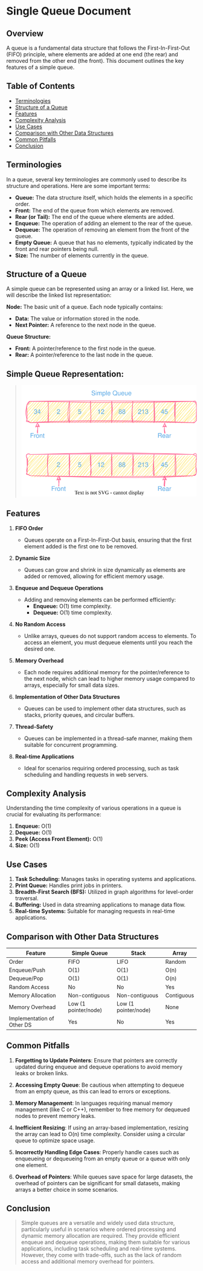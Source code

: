 # Single Queue Document

## Overview

A queue is a fundamental data structure that follows the First-In-First-Out (FIFO) principle, where elements are added at one end (the rear) and removed from the other end (the front). This document outlines the key features of a simple queue.

## Table of Contents

- [Terminologies](#terminologies)
- [Structure of a Queue](#structure-of-a-queue)
- [Features](#features)
- [Complexity Analysis](#complexity-analysis)
- [Use Cases](#use-cases)
- [Comparison with Other Data Structures](#comparison-with-other-data-structures)
- [Common Pitfalls](#common-pitfalls)
- [Conclusion](#conclusion)

## Terminologies

In a queue, several key terminologies are commonly used to describe its structure and operations. Here are some important terms:

- **Queue:** The data structure itself, which holds the elements in a specific order.
- **Front:** The end of the queue from which elements are removed.
- **Rear (or Tail):** The end of the queue where elements are added.
- **Enqueue:** The operation of adding an element to the rear of the queue.
- **Dequeue:** The operation of removing an element from the front of the queue.
- **Empty Queue:** A queue that has no elements, typically indicated by the front and rear pointers being null.
- **Size:** The number of elements currently in the queue.

## Structure of a Queue

A simple queue can be represented using an array or a linked list. Here, we will describe the linked list representation:

**Node:** The basic unit of a queue. Each node typically contains:
- **Data:** The value or information stored in the node.
- **Next Pointer:** A reference to the next node in the queue.

**Queue Structure:**
- **Front:** A pointer/reference to the first node in the queue.
- **Rear:** A pointer/reference to the last node in the queue.

## Simple Queue Representation:
>![Queue](/images/queue/SimpleQueue.svg)

## Features

1. **FIFO Order**
   - Queues operate on a First-In-First-Out basis, ensuring that the first element added is the first one to be removed.

2. **Dynamic Size**
   - Queues can grow and shrink in size dynamically as elements are added or removed, allowing for efficient memory usage.

3. **Enqueue and Dequeue Operations**
   - Adding and removing elements can be performed efficiently:
     - **Enqueue:** O(1) time complexity.
     - **Dequeue:** O(1) time complexity.

4. **No Random Access**
   - Unlike arrays, queues do not support random access to elements. To access an element, you must dequeue elements until you reach the desired one.

5. **Memory Overhead**
   - Each node requires additional memory for the pointer/reference to the next node, which can lead to higher memory usage compared to arrays, especially for small data sizes.

6. **Implementation of Other Data Structures**
   - Queues can be used to implement other data structures, such as stacks, priority queues, and circular buffers.

7. **Thread-Safety**
   - Queues can be implemented in a thread-safe manner, making them suitable for concurrent programming.

8. **Real-time Applications**
   - Ideal for scenarios requiring ordered processing, such as task scheduling and handling requests in web servers.

## Complexity Analysis

Understanding the time complexity of various operations in a queue is crucial for evaluating its performance:

1. **Enqueue:** O(1)
2. **Dequeue:** O(1)
3. **Peek (Access Front Element):** O(1)
4. **Size:** O(1)

## Use Cases

1. **Task Scheduling:** Manages tasks in operating systems and applications.
2. **Print Queue:** Handles print jobs in printers.
3. **Breadth-First Search (BFS):** Utilized in graph algorithms for level-order traversal.
4. **Buffering:** Used in data streaming applications to manage data flow.
5. **Real-time Systems:** Suitable for managing requests in real-time applications.

## Comparison with Other Data Structures

| Feature                     | Simple Queue           | Stack                     | Array                     |
|-----------------------------|------------------------|---------------------------|---------------------------|
| Order                       | FIFO                   | LIFO                      | Random                    |
| Enqueue/Push                | O(1)                   | O(1)                      | O(n)                      |
| Dequeue/Pop                 | O(1)                   | O(1)                      | O(n)                      |
| Random Access               | No                     | No                        | Yes                       |
| Memory Allocation           | Non-contiguous         | Non-contiguous            | Contiguous                |
| Memory Overhead             | Low (1 pointer/node)   | Low (1 pointer/node)      | None                      |
| Implementation of Other DS  | Yes                    | No                        | Yes                       |

## Common Pitfalls

1. **Forgetting to Update Pointers**: Ensure that pointers are correctly updated during enqueue and dequeue operations to avoid memory leaks or broken links.

2. **Accessing Empty Queue**: Be cautious when attempting to dequeue from an empty queue, as this can lead to errors or exceptions.

3. **Memory Management**: In languages requiring manual memory management (like C or C++), remember to free memory for dequeued nodes to prevent memory leaks.

4. **Inefficient Resizing**: If using an array-based implementation, resizing the array can lead to O(n) time complexity. Consider using a circular queue to optimize space usage.

5. **Incorrectly Handling Edge Cases**: Properly handle cases such as enqueueing or dequeueing from an empty queue or a queue with only one element.

6. **Overhead of Pointers**: While queues save space for large datasets, the overhead of pointers can be significant for small datasets, making arrays a better choice in some scenarios.

## Conclusion

> Simple queues are a versatile and widely used data structure, particularly useful in scenarios where ordered processing and dynamic memory allocation are required. They provide efficient enqueue and dequeue operations, making them suitable for various applications, including task scheduling and real-time systems. However, they come with trade-offs, such as the lack of random access and additional memory overhead for pointers.
